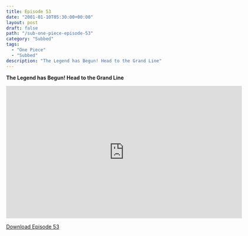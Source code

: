 ```yaml
---
title: Episode 53
date: "2001-01-10T05:30:00+00:00"
layout: post
draft: false
path: "/sub-one-piece-episode-53"
category: "Subbed"
tags:
  - "One Piece"
  - "Subbed"
description: "The Legend has Begun! Head to the Grand Line"
---
```


**The Legend has Begun! Head to the Grand Line**

<iframe width="640" height="360" src="https://www.fembed.com/v/7zo-gw8l29x" frameborder="0" marginwidth=0 marginheight=0 scrolling=no allowfullscreen></iframe>

<a href="http://ouo.io/qs/eCodkFEQ?s=https://rapidvid.to/d/https://www.fembed.com/v/7zo-gw8l29x">Download Episode 53</a>
